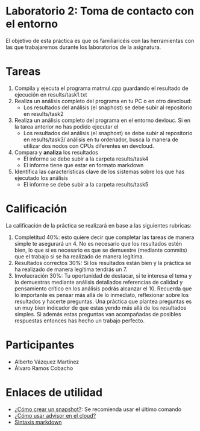 # Laboratorio 2: Toma de contacto con el entorno
El objetivo de esta práctica es que os familiaricéis con las herramientas con las que trabajaremos durante los laboratorios
de la asignatura.

# Tareas
1. Compila y ejecuta el programa matmul.cpp guardando el resultado de ejecución en results/task1.txt
2. Realiza un análisis completo del programa en tu PC o en otro devcloud:
    * Los resultados del análisis (el snaphost) se debe subir al repositorio en results/task2
3. Realiza un análisis completo del programa en el entorno devlouc. Si en la tarea anterior no has podido ejecutar el
    * Los resultados del análisis (el snaphost) se debe subir al repositorio en results/task3/
análisis en tu ordenador, busca la manera de utilizar dos nodos con CPUs diferentes en devcloud.
4. Compara y **analiza** los resultados
    * El informe se debe subir a la carpeta results/task4
    * El informe tiene que estar en formato markdown
5. Identifica las características clave de los sistemas sobre los que has ejecutado los análisis
    * El informe se debe subir a la carpeta results/task5

# Calificación
La calificación de la práctica se realizará en base a las siguientes rubricas:
1. Completitud 40%: esto quiere decir que completar las tareas de manera simple te asegurará un 4. No es necesario
que los resultados estén bien, lo que sí es necesario es que se demuestre (mediante commits) que el trabajo si se ha realizado
de manera legítima.
2. Resultados correctos 30%: Si los resultados están bien y la práctica se ha realizado de manera legítima tendrás un 7.
3. Involucración 30%: Tu oportunidad de destacar, si te interesa el tema y lo demuestras mediante análisis detallados
referencias de calidad y pensamiento crítico en los análisis podrás alcanzar el 10. Recuerda que lo importante es pensar
más allá de lo inmediato, reflexionar sobre los resultados y hacerte preguntas. Una práctica que plantea preguntas es
un muy bien indicador de que estas yendo más allá de los resultados simples. Si además estas preguntas van
acompañadas de posibles respuestas entonces has hecho un trabajo perfecto.

# Participantes
- Alberto Vázquez Martínez
- Álvaro Ramos Cobacho

# Enlaces de utilidad
- [¿Cómo crear un snapshot?](https://www.intel.com/content/www/us/en/develop/documentation/advisor-user-guide/top/command-line-interface/advisor-command-line-interface-reference/advisor-command-action-reference/snapshot.html): Se recomienda usar el último comando
- [¿Cómo usar advisor en el cloud?](https://www.intel.com/content/www/us/en/develop/documentation/advisor-user-guide/top/command-line-interface/advisor-command-line-interface-reference.html)
- [Sintaxis markdown](https://guides.github.com/features/mastering-markdown/)
